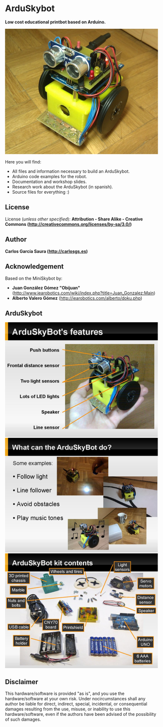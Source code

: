 ArduSkybot  
=====  

**Low cost educational printbot based on Arduino.**  

![ScreenShot](https://github.com/carlosgs/ArduSkybot/raw/master/Publications/Media/ArduSkyBot.jpg)  

Here you will find:  
 * All files and information necessary to build an ArduSkybot.  
 * Arduino code examples for the robot.  
 * Documentation and workshop slides.  
 * Research work about the ArduSkybot (in spanish).  
 * Source files for everything :)  

License  
--
License (_unless other specified_): **Attribution - Share Alike - Creative Commons (<http://creativecommons.org/licenses/by-sa/3.0/>)**  

Author  
--
**Carlos García Saura (<http://carlosgs.es>)**  

Acknowledgement  
--
Based on the MiniSkybot by:  
 * **Juan González Gómez "Obijuan"** (<http://www.iearobotics.com/wiki/index.php?title=Juan_Gonzalez:Main>)  
 * **Alberto Valero Gómez** (<http://iearobotics.com/alberto/doku.php>)  

ArduSkybot  
--
![ScreenShot](https://github.com/carlosgs/ArduSkybot/raw/master/Documentation/jpg/p2-002.jpg)  
![ScreenShot](https://github.com/carlosgs/ArduSkybot/raw/master/Documentation/jpg/p2-003.jpg)  
![ScreenShot](https://github.com/carlosgs/ArduSkybot/raw/master/Documentation/jpg/p2-004.jpg)  

Disclaimer  
--
This hardware/software is provided "as is", and you use the hardware/software at your own risk. Under nocircumstances shall any author be liable for direct, indirect, special, incidental, or consequential damages resulting from the use, misuse, or inability to use this hardware/software, even if the authors have been advised of the possibility of such damages.  

